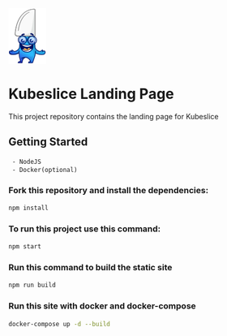 ![alt text](src/assets/Kubie.svg 'Kubeslice')

# Kubeslice Landing Page

This project repository contains the landing page for Kubeslice

## Getting Started

     - NodeJS
     - Docker(optional)

### Fork this repository and install the dependencies:

```bash
npm install
```

### To run this project use this command:

```bash
npm start
```

### Run this command to build the static site

```bash
npm run build
```

### Run this site with docker and docker-compose

```bash
docker-compose up -d --build
```
